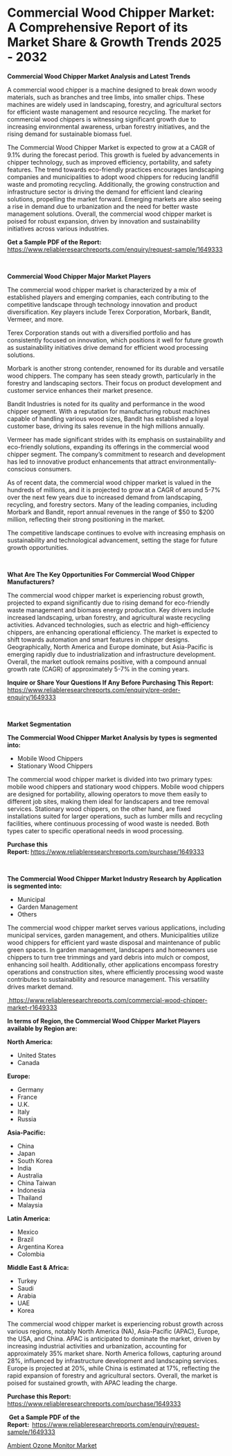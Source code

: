 <p><h1>Commercial Wood Chipper Market: A Comprehensive Report of its Market Share & Growth Trends 2025 - 2032</h1></p><p><strong>Commercial Wood Chipper Market Analysis and Latest Trends</strong></p>
<p><p>A commercial wood chipper is a machine designed to break down woody materials, such as branches and tree limbs, into smaller chips. These machines are widely used in landscaping, forestry, and agricultural sectors for efficient waste management and resource recycling. The market for commercial wood chippers is witnessing significant growth due to increasing environmental awareness, urban forestry initiatives, and the rising demand for sustainable biomass fuel.</p><p>The Commercial Wood Chipper Market is expected to grow at a CAGR of 9.1% during the forecast period. This growth is fueled by advancements in chipper technology, such as improved efficiency, portability, and safety features. The trend towards eco-friendly practices encourages landscaping companies and municipalities to adopt wood chippers for reducing landfill waste and promoting recycling. Additionally, the growing construction and infrastructure sector is driving the demand for efficient land clearing solutions, propelling the market forward. Emerging markets are also seeing a rise in demand due to urbanization and the need for better waste management solutions. Overall, the commercial wood chipper market is poised for robust expansion, driven by innovation and sustainability initiatives across various industries.</p></p>
<p><strong>Get a Sample PDF of the Report:&nbsp;</strong> <a href="https://www.reliableresearchreports.com/enquiry/request-sample/1649333?utm_campaign=2199&utm_medium=2&utm_source=Github&utm_content=ia&utm_term=18022025&utm_id=commercial-wood-chipper">https://www.reliableresearchreports.com/enquiry/request-sample/1649333</a></p>
<p>&nbsp;</p>
<p><strong>Commercial Wood Chipper Major Market Players</strong></p>
<p><p>The commercial wood chipper market is characterized by a mix of established players and emerging companies, each contributing to the competitive landscape through technology innovation and product diversification. Key players include Terex Corporation, Morbark, Bandit, Vermeer, and more. </p><p>Terex Corporation stands out with a diversified portfolio and has consistently focused on innovation, which positions it well for future growth as sustainability initiatives drive demand for efficient wood processing solutions. </p><p>Morbark is another strong contender, renowned for its durable and versatile wood chippers. The company has seen steady growth, particularly in the forestry and landscaping sectors. Their focus on product development and customer service enhances their market presence. </p><p>Bandit Industries is noted for its quality and performance in the wood chipper segment. With a reputation for manufacturing robust machines capable of handling various wood sizes, Bandit has established a loyal customer base, driving its sales revenue in the high millions annually.</p><p>Vermeer has made significant strides with its emphasis on sustainability and eco-friendly solutions, expanding its offerings in the commercial wood chipper segment. The company’s commitment to research and development has led to innovative product enhancements that attract environmentally-conscious consumers.</p><p>As of recent data, the commercial wood chipper market is valued in the hundreds of millions, and it is projected to grow at a CAGR of around 5-7% over the next few years due to increased demand from landscaping, recycling, and forestry sectors. Many of the leading companies, including Morbark and Bandit, report annual revenues in the range of $50 to $200 million, reflecting their strong positioning in the market. </p><p>The competitive landscape continues to evolve with increasing emphasis on sustainability and technological advancement, setting the stage for future growth opportunities.</p></p>
<p>&nbsp;</p>
<p><strong>What Are The Key Opportunities For Commercial Wood Chipper Manufacturers?</strong></p>
<p><p>The commercial wood chipper market is experiencing robust growth, projected to expand significantly due to rising demand for eco-friendly waste management and biomass energy production. Key drivers include increased landscaping, urban forestry, and agricultural waste recycling activities. Advanced technologies, such as electric and high-efficiency chippers, are enhancing operational efficiency. The market is expected to shift towards automation and smart features in chipper designs. Geographically, North America and Europe dominate, but Asia-Pacific is emerging rapidly due to industrialization and infrastructure development. Overall, the market outlook remains positive, with a compound annual growth rate (CAGR) of approximately 5-7% in the coming years.</p></p>
<p><strong>Inquire or Share Your Questions If Any Before Purchasing This Report:</strong> <a href="https://www.reliableresearchreports.com/enquiry/pre-order-enquiry/1649333?utm_campaign=2199&utm_medium=2&utm_source=Github&utm_content=ia&utm_term=18022025&utm_id=commercial-wood-chipper">https://www.reliableresearchreports.com/enquiry/pre-order-enquiry/1649333</a></p>
<p>&nbsp;</p>
<p><strong>Market Segmentation</strong></p>
<p><strong>The Commercial Wood Chipper Market Analysis by types is segmented into:</strong></p>
<p><ul><li>Mobile Wood Chippers</li><li>Stationary Wood Chippers</li></ul></p>
<p><p>The commercial wood chipper market is divided into two primary types: mobile wood chippers and stationary wood chippers. Mobile wood chippers are designed for portability, allowing operators to move them easily to different job sites, making them ideal for landscapers and tree removal services. Stationary wood chippers, on the other hand, are fixed installations suited for larger operations, such as lumber mills and recycling facilities, where continuous processing of wood waste is needed. Both types cater to specific operational needs in wood processing.</p></p>
<p><strong>Purchase this Report:&nbsp;</strong><a href="https://www.reliableresearchreports.com/purchase/1649333?utm_campaign=2199&utm_medium=2&utm_source=Github&utm_content=ia&utm_term=18022025&utm_id=commercial-wood-chipper">https://www.reliableresearchreports.com/purchase/1649333</a></p>
<p>&nbsp;</p>
<p><strong>The Commercial Wood Chipper Market Industry Research by Application is segmented into:</strong></p>
<p><ul><li>Municipal</li><li>Garden Management</li><li>Others</li></ul></p>
<p><p>The commercial wood chipper market serves various applications, including municipal services, garden management, and others. Municipalities utilize wood chippers for efficient yard waste disposal and maintenance of public green spaces. In garden management, landscapers and homeowners use chippers to turn tree trimmings and yard debris into mulch or compost, enhancing soil health. Additionally, other applications encompass forestry operations and construction sites, where efficiently processing wood waste contributes to sustainability and resource management. This versatility drives market demand.</p></p>
<p><a href="https://www.reliableresearchreports.com/commercial-wood-chipper-market-r1649333?utm_campaign=2199&utm_medium=2&utm_source=Github&utm_content=ia&utm_term=18022025&utm_id=commercial-wood-chipper">&nbsp;https://www.reliableresearchreports.com/commercial-wood-chipper-market-r1649333</a></p>
<p><strong>In terms of Region, the Commercial Wood Chipper Market Players available by Region are:</strong></p>
<p>
    <p> <strong> North America: </strong>
        <ul>
            <li>United States</li>
            <li>Canada</li>
        </ul>
        </p> 
    <p> <strong> Europe: </strong>
        <ul>
            <li>Germany</li>
            <li>France</li>
            <li>U.K.</li>
            <li>Italy</li>
            <li>Russia</li>
        </ul>
        </p> 
    <p> <strong> Asia-Pacific: </strong>
        <ul>
            <li>China</li>
            <li>Japan</li>
            <li>South Korea</li>
            <li>India</li>
            <li>Australia</li>
            <li>China Taiwan</li>
            <li>Indonesia</li>
            <li>Thailand</li>
            <li>Malaysia</li>
        </ul>
        </p> 
    <p> <strong> Latin America: </strong>
        <ul>
            <li>Mexico</li>
            <li>Brazil</li>
            <li>Argentina Korea</li>
            <li>Colombia</li>
        </ul>
        </p> 
    <p> <strong> Middle East & Africa: </strong>
        <ul>
            <li>Turkey</li>
            <li>Saudi</li>
            <li>Arabia</li>
            <li>UAE</li>
            <li>Korea</li>
        </ul>
    </p>
    </p>
<p><p>The commercial wood chipper market is experiencing robust growth across various regions, notably North America (NA), Asia-Pacific (APAC), Europe, the USA, and China. APAC is anticipated to dominate the market, driven by increasing industrial activities and urbanization, accounting for approximately 35% market share. North America follows, capturing around 28%, influenced by infrastructure development and landscaping services. Europe is projected at 20%, while China is estimated at 17%, reflecting the rapid expansion of forestry and agricultural sectors. Overall, the market is poised for sustained growth, with APAC leading the charge.</p></p>
<p><strong>Purchase this Report: </strong><a href="https://www.reliableresearchreports.com/purchase/1649333?utm_campaign=2199&utm_medium=2&utm_source=Github&utm_content=ia&utm_term=18022025&utm_id=commercial-wood-chipper">https://www.reliableresearchreports.com/purchase/1649333</a></p>
<p>&nbsp;<strong>Get a Sample PDF of the Report:&nbsp;&nbsp;</strong><a href="https://www.reliableresearchreports.com/enquiry/request-sample/1649333?utm_campaign=2199&utm_medium=2&utm_source=Github&utm_content=ia&utm_term=18022025&utm_id=commercial-wood-chipper">https://www.reliableresearchreports.com/enquiry/request-sample/1649333</a></p>
<p><strong></strong></p>
<p><p><a href="https://github.com/SamiaChowdhury801/Market-Research-Report-List-1/blob/main/ambient-ozone-monitor-market.md?utm_campaign=2199&utm_medium=2&utm_source=Github&utm_content=ia&utm_term=18022025&utm_id=commercial-wood-chipper">Ambient Ozone Monitor Market</a></p></p>